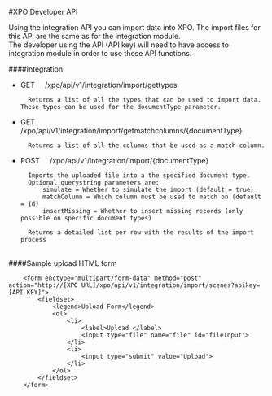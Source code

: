 ﻿#XPO Developer API

Using the integration API you can import data into XPO. The import files for this API are the same as for the integration module.<br />
The developer using the API (API key) will need to have access to integration module in order to use these API functions.<br />


####Integration
- GET &nbsp;&nbsp;&nbsp; /xpo/api/v1/integration/import/gettypes
		
		Returns a list of all the types that can be used to import data. These types can be used for the documentType parameter.
		
- GET &nbsp;&nbsp;&nbsp; /xpo/api/v1/integration/import/getmatchcolumns/{documentType}
		
		Returns a list of all the columns that be used as a match column.
		
- POST &nbsp;&nbsp;&nbsp; /xpo/api/v1/integration/import/{documentType}
		
		Imports the uploaded file into a the specified document type.
		Optional querystring parameters are:
			simulate = Whether to simulate the import (default = true)
			matchColumn = Which column must be used to match on (default = Id)
			insertMissing = Whether to insert missing records (only possible on specific document types)
			
		Returns a detailed list per row with the results of the import process

<br />		
####Sample upload HTML form		

		<form enctype="multipart/form-data" method="post" action="http://[XPO URL]/xpo/api/v1/integration/import/scenes?apikey=[API KEY]">
			<fieldset>
				<legend>Upload Form</legend>
				<ol>                    
					<li>
						<label>Upload </label>
						<input type="file" name="file" id="fileInput">                   
					</li>
					<li>
						<input type="submit" value="Upload">
					</li>
				</ol>
			</fieldset>
		</form>
